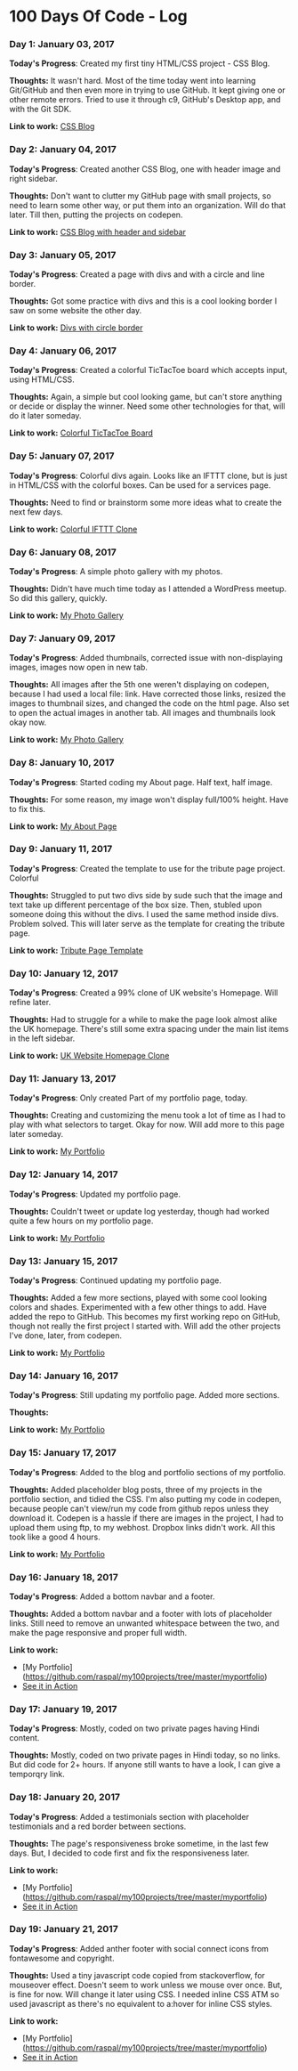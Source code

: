 # 100 Days Of Code - Log

### Day 1: January 03, 2017

**Today's Progress**: Created my first tiny HTML/CSS project - CSS Blog.

**Thoughts:** It wasn't hard. Most of the time today went into learning Git/GitHub and then even more in trying to use GitHub. It kept giving one or other remote errors. Tried to use it through c9, GitHub's Desktop app, and with the Git SDK.

**Link to work:** [CSS Blog](http://codepen.io/raspal/full/OWJxMR/)

### Day 2: January 04, 2017

**Today's Progress**: Created another CSS Blog, one with header image and right sidebar.

**Thoughts:** Don't want to clutter my GitHub page with small projects, so need to learn some other way, or put them into an organization. Will do that later. Till then, putting the projects on codepen.

**Link to work:** [CSS Blog with header and sidebar](http://codepen.io/raspal/full/BpaXmB/)

### Day 3: January 05, 2017

**Today's Progress**: Created a page with divs and with a circle and line border.

**Thoughts:** Got some practice with divs and this is a cool looking border I saw on some website the other day.

**Link to work:** [Divs with circle border](http://codepen.io/raspal/full/NdPBPy/)

### Day 4: January 06, 2017

**Today's Progress**: Created a colorful TicTacToe board which accepts input, using HTML/CSS.

**Thoughts:** Again, a simple but cool looking game, but can't store anything or decide or display the winner. Need some other technologies for that, will do it later someday.

**Link to work:** [Colorful TicTacToe Board](http://codepen.io/raspal/full/YNXWBQ/)

### Day 5: January 07, 2017

**Today's Progress**: Colorful divs again. Looks like an IFTTT clone, but is just in HTML/CSS with the colorful boxes. Can be used for a services page.

**Thoughts:** Need to find or brainstorm some more ideas what to create the next few days.

**Link to work:** [Colorful IFTTT Clone](http://codepen.io/raspal/pen/jyPvLg/)

### Day 6: January 08, 2017

**Today's Progress**: A simple photo gallery with my photos.

**Thoughts:** Didn't have much time today as I attended a WordPress meetup. So did this gallery, quickly.

**Link to work:** [My Photo Gallery](http://codepen.io/raspal/full/bgVNbj/)

### Day 7: January 09, 2017

**Today's Progress**: Added thumbnails, corrected issue with non-displaying images, images now open in new tab.

**Thoughts:** All images after the 5th one weren't displaying on codepen, because I had used a local file: link. Have corrected those links, resized the images to thumbnail sizes, and changed the code on the html page. Also set to open the actual images in another tab. All images and thumbnails look okay now.

**Link to work:** [My Photo Gallery](http://codepen.io/raspal/full/bgVNbj/)

### Day 8: January 10, 2017

**Today's Progress**: Started coding my About page. Half text, half image.

**Thoughts:** For some reason, my image won't display full/100% height. Have to fix this.

**Link to work:** [My About Page](http://codepen.io/raspal/full/VPemRg/)

### Day 9: January 11, 2017

**Today's Progress**: Created the template to use for the tribute page project. Colorful

**Thoughts:** Struggled to put two divs side by sude such that the image and text take up different percentage of the box size. Then, stubled upon someone doing this without the divs. I used the same method inside divs. Problem solved. This will later serve as the template for creating the tribute page.

**Link to work:** [Tribute Page Template](http://codepen.io/raspal/full/ggrpXZ/)

### Day 10: January 12, 2017

**Today's Progress**: Created a 99% clone of UK website's Homepage. Will refine later.

**Thoughts:** Had to struggle for a while to make the page look almost alike the UK homepage. There's still some extra spacing under the main list items in the left sidebar.

**Link to work:** [UK Website Homepage Clone](http://codepen.io/raspal/full/OWNgvN/)

### Day 11: January 13, 2017

**Today's Progress**: Only created Part of my portfolio page, today.

**Thoughts:** Creating and customizing the menu took a lot of time as I had to play with what selectors to target. Okay for now. Will add more to this page later someday.

**Link to work:** [My Portfolio](http://codepen.io/raspal/full/ggMxjW/)

### Day 12: January 14, 2017

**Today's Progress**: Updated my portfolio page.

**Thoughts:** Couldn't tweet or update log yesterday, though had worked quite a few hours on my portfolio page.

**Link to work:** [My Portfolio](http://codepen.io/raspal/full/ggMxjW/)

### Day 13: January 15, 2017

**Today's Progress**: Continued updating my portfolio page.

**Thoughts:** Added a few more sections, played with some cool looking colors and shades. Experimented with a few other things to add. Have added the repo to GitHub. This becomes my first working repo on GitHub, though not really the first project I started with. Will add the other projects I've done, later, from codepen.

**Link to work:** [My Portfolio](http://codepen.io/raspal/full/ggMxjW/)

### Day 14: January 16, 2017

**Today's Progress**: Still updating my portfolio page. Added more sections.

**Thoughts:** 

**Link to work:** [My Portfolio](http://codepen.io/raspal/full/ggMxjW/)

### Day 15: January 17, 2017

**Today's Progress**: Added to the blog and portfolio sections of my portfolio.

**Thoughts:** Added placeholder blog posts, three of my projects in the portfolio section, and tidied the CSS. I'm also putting my code in codepen, because people can't view/run my code from github repos unless they download it. Codepen is a hassle if there are images in the project, I had to upload them using ftp, to my webhost. Dropbox links didn't work. All this took like a good 4 hours.

**Link to work:** [My Portfolio](http://codepen.io/raspal/full/ggMxjW/)

### Day 16: January 18, 2017

**Today's Progress**: Added a bottom navbar and a footer.

**Thoughts:** Added a bottom navbar and a footer with lots of placeholder links. Still need to remove an unwanted whitespace between the two, and make the page responsive and proper full width.

**Link to work:**
* [My Portfolio] (https://github.com/raspal/my100projects/tree/master/myportfolio)
* [See it in Action](http://codepen.io/raspal/full/ggMxjW/)

### Day 17: January 19, 2017

**Today's Progress**: Mostly, coded on two private pages having Hindi content.

**Thoughts:** Mostly, coded on two private pages in Hindi today, so no links. But did code for 2+ hours. If anyone still wants to have a look, I can give a temporqry link.

### Day 18: January 20, 2017

**Today's Progress**: Added a testimonials section with placeholder testimonials and a red border between sections.

**Thoughts:** The page's responsiveness broke sometime, in the last few days. But, I decided to code first and fix the responsiveness later.

**Link to work:**
* [My Portfolio] (https://github.com/raspal/my100projects/tree/master/myportfolio)
* [See it in Action](http://codepen.io/raspal/full/ggMxjW/)

### Day 19: January 21, 2017

**Today's Progress**: Added anther footer with social connect icons from fontawesome and copyright.

**Thoughts:** Used a tiny javascript code copied from stackoverflow, for mouseover effect. Doesn't seem to work unless we mouse over once. But, is fine for now. Will change it later using CSS. I needed inline CSS ATM so used javascript as there's no equivalent to a:hover for inline CSS styles.

**Link to work:**
* [My Portfolio] (https://github.com/raspal/my100projects/tree/master/myportfolio)
* [See it in Action](http://codepen.io/raspal/full/ggMxjW/)
